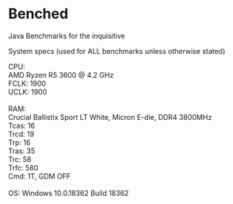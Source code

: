 # Benched
Java Benchmarks for the inquisitive

System specs (used for ALL benchmarks unless otherwise stated)

CPU: \
AMD Ryzen R5 3600 @ 4.2 GHz \
     FCLK: 1900 \
     UCLK: 1900 \
     \
RAM: \
Crucial Ballistix Sport LT White, Micron E-die, DDR4 3800MHz \
     Tcas: 16 \
     Trcd: 19 \
     Trp:  16 \
     Tras: 35 \
     Trc:  58 \
     Trfc: 580 \
     Cmd:  1T, GDM OFF \
     \
OS: Windows 10.0.18362 Build 18362
